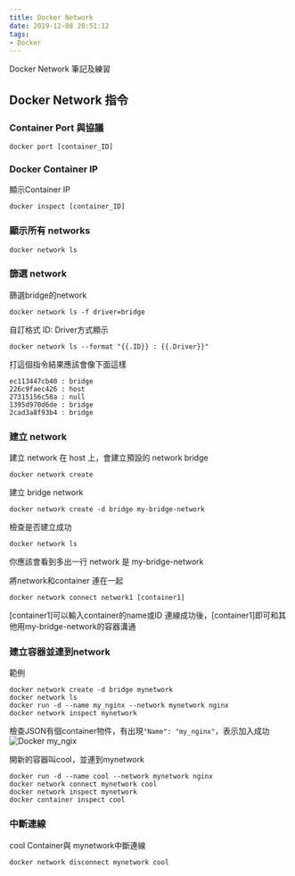 ```yaml
---
title: Docker Network
date: 2019-12-08 20:51:12
tags:
- Docker
---
```

Docker Network 筆記及練習


## Docker Network 指令

### Container Port 與協議

```
docker port [container_ID]
```

### Docker Container IP
顯示Container IP
```
docker inspect [container_ID]
```

### 顯示所有 networks
```
docker network ls
``` 

### 篩選 network
篩選bridge的network
```
docker network ls -f driver=bridge
```
自訂格式 ID: Driver方式顯示
```
docker network ls --format "{{.ID}} : {{.Driver}}"
```
打這個指令結果應該會像下面這樣
```
ec113447cb40 : bridge
226c9faec426 : host
27315156c58a : null
1395d970d6de : bridge
2cad3a8f93b4 : bridge
```


### 建立 network
建立 network 在 host 上，會建立預設的 network bridge
```
docker network create
```

建立 bridge network
```
docker network create -d bridge my-bridge-network
```
檢查是否建立成功

```
docker network ls
```
你應該會看到多出一行 network 是 my-bridge-network

將network和container 連在一起
```
docker network connect network1 [container1]
```

[container1]可以輸入container的name或ID
連線成功後，[container1]即可和其他用my-bridge-network的容器溝通
### 建立容器並連到network
範例
```
docker network create -d bridge mynetwork
docker network ls
docker run -d --name my_nginx --network mynetwork nginx
docker network inspect mynetwork
```
檢查JSON有個container物件，有出現`"Name": "my_nginx"`，表示加入成功
![Docker my_ngix](../../../images/docker-network.jpg)

開新的容器叫cool，並連到mynetwork
```
docker run -d --name cool --network mynetwork nginx
docker network connect mynetwork cool
docker network inspect mynetwork
docker container inspect cool
```

### 中斷連線
cool Container與 mynetwork中斷連線
```
docker network disconnect mynetwork cool
```